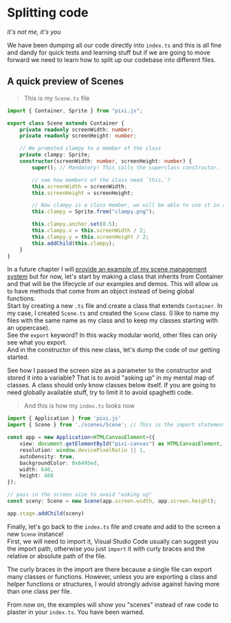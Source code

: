 # Splitting code
_it's not me, it's you_

We have been dumping all our code directly into  `index.ts` and this is all fine and dandy for quick tests and learning stuff but if we are going to move forward we need to learn how to split up our codebase into different files.  

## A quick preview of Scenes

> This is my `Scene.ts` file

```ts
import { Container, Sprite } from "pixi.js";

export class Scene extends Container {
    private readonly screenWidth: number;
    private readonly screenHeight: number;

    // We promoted clampy to a member of the class
    private clampy: Sprite;
    constructor(screenWidth: number, screenHeight: number) {
        super(); // Mandatory! This calls the superclass constructor.

        // see how members of the class need `this.`?
        this.screenWidth = screenWidth;
        this.screenHeight = screenHeight;

        // Now clampy is a class member, we will be able to use it in another methods!
        this.clampy = Sprite.from("clampy.png");

        this.clampy.anchor.set(0.5);
        this.clampy.x = this.screenWidth / 2;
        this.clampy.y = this.screenHeight / 2;
        this.addChild(this.clampy);
    }
}
```

In a future chapter I will [provide an example of my scene management system](#recipe-scene-manager) but for now, let's start by making a class that inherits from Container and that will be the lifecycle of our examples and demos. This will allow us to have methods that come from an object instead of being global functions.  
Start by creating a new `.ts` file and create a class that extends `Container`. In my case, I created `Scene.ts` and created the `Scene` class. (I like to name my files with the same name as my class and to keep my classes starting with an uppercase).  
See the `export` keyword? In this wacky modular world, other files can only see what you export.  
And in the constructor of this new class, let's dump the code of our getting started.

<aside class="warning">
See how I passed the screen size as a parameter to the constructor and stored it into a variable? That is to avoid "asking up" in my mental map of classes. A class should only know classes below itself. If you are going to need globally available stuff, try to limit it to avoid spaghetti code.
</aside>

> And this is how my `index.ts` looks now

```ts
import { Application } from 'pixi.js'
import { Scene } from './scenes/Scene'; // This is the import statement

const app = new Application<HTMLCanvasElement>({
	view: document.getElementById("pixi-canvas") as HTMLCanvasElement,
	resolution: window.devicePixelRatio || 1,
    autoDensity: true,
	backgroundColor: 0x6495ed,
	width: 640,
	height: 480
});

// pass in the screen size to avoid "asking up"
const sceny: Scene = new Scene(app.screen.width, app.screen.height);

app.stage.addChild(sceny)
```

Finally, let's go back to the `index.ts` file and create and add to the screen a new `Scene` instance!  
First, we will need to import it, Visual Studio Code usually can suggest you the import path, otherwise you just `import` it with curly braces and the relative or absolute path of the file.

<aside class="notice">
The curly braces in the import are there because a single file can export many classes or functions. However, unless you are exporting a class and helper functions or structures, I would strongly advise against having more than one class per file.
</aside>

From now on, the examples will show you "scenes" instead of raw code to plaster in your `index.ts`. You have been warned.
